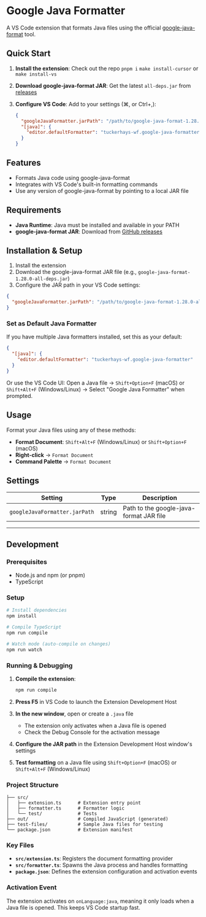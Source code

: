 # Google Java Formatter

A VS Code extension that formats Java files using the official [google-java-format](https://github.com/google/google-java-format) tool.

## Quick Start

1. **Install the extension**:
  Check out the repo
  `pnpm i`
  `make install-cursor` or `make install-vs`

2. **Download google-java-format JAR**: Get the latest `all-deps.jar` from [releases](https://github.com/google/google-java-format/releases)

3. **Configure VS Code**: Add to your settings (⌘, or Ctrl+,):
   ```json
   {
     "googleJavaFormatter.jarPath": "/path/to/google-java-format-1.28.0-all-deps.jar",
     "[java]": {
       "editor.defaultFormatter": "tuckerhays-wf.google-java-formatter",
     }
   }
   ```


## Features

- Formats Java code using google-java-format
- Integrates with VS Code's built-in formatting commands
- Use any version of google-java-format by pointing to a local JAR file

## Requirements

- **Java Runtime**: Java must be installed and available in your PATH
- **google-java-format JAR**: Download from [GitHub releases](https://github.com/google/google-java-format/releases)

## Installation & Setup

1. Install the extension
2. Download the google-java-format JAR file (e.g., `google-java-format-1.28.0-all-deps.jar`)
3. Configure the JAR path in your VS Code settings:

```json
{
  "googleJavaFormatter.jarPath": "/path/to/google-java-format-1.28.0-all-deps.jar"
}
```

### Set as Default Java Formatter

If you have multiple Java formatters installed, set this as your default:

```json
{
  "[java]": {
    "editor.defaultFormatter": "tuckerhays-wf.google-java-formatter"
  }
}
```

Or use the VS Code UI: Open a Java file → `Shift+Option+F` (macOS) or `Shift+Alt+F` (Windows/Linux) → Select "Google Java Formatter" when prompted.

## Usage

Format your Java files using any of these methods:

- **Format Document**: `Shift+Alt+F` (Windows/Linux) or `Shift+Option+F` (macOS)
- **Right-click** → `Format Document`
- **Command Palette** → `Format Document`

## Settings

| Setting | Type | Description |
|---------|------|-------------|
| `googleJavaFormatter.jarPath` | string | Path to the google-java-format JAR file |

---

## Development

### Prerequisites

- Node.js and npm (or pnpm)
- TypeScript

### Setup

```bash
# Install dependencies
npm install

# Compile TypeScript
npm run compile

# Watch mode (auto-compile on changes)
npm run watch
```

### Running & Debugging

1. **Compile the extension**:
   ```bash
   npm run compile
   ```

2. **Press F5** in VS Code to launch the Extension Development Host

3. **In the new window**, open or create a `.java` file
   - The extension only activates when a Java file is opened
   - Check the Debug Console for the activation message

4. **Configure the JAR path** in the Extension Development Host window's settings

5. **Test formatting** on a Java file using `Shift+Option+F` (macOS) or `Shift+Alt+F` (Windows/Linux)

### Project Structure

```
├── src/
│   ├── extension.ts      # Extension entry point
│   ├── formatter.ts      # Formatter logic
│   └── test/             # Tests
├── out/                  # Compiled JavaScript (generated)
├── test-files/           # Sample Java files for testing
└── package.json          # Extension manifest
```

### Key Files

- **`src/extension.ts`**: Registers the document formatting provider
- **`src/formatter.ts`**: Spawns the Java process and handles formatting
- **`package.json`**: Defines the extension configuration and activation events

### Activation Event

The extension activates on `onLanguage:java`, meaning it only loads when a Java file is opened. This keeps VS Code startup fast.
